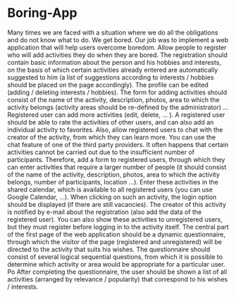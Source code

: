 # Boring-App
Many times we are faced with a situation where we do all the obligations and do not know what to do. We get bored.
Our job was to implement a web application that will help users overcome boredom. Allow people to register who will add activities they do when they are bored. The registration should contain basic information about the person and his hobbies and interests, on the basis of which certain activities already entered are automatically suggested to him (a list of suggestions according to interests / hobbies should be placed on the page accordingly). The profile can be edited (adding / deleting interests / hobbies). The form for adding activities should consist of the name of the activity, description, photos, area to which the activity belongs (activity areas should be re-defined by the administrator) ... Registered user can add more activities (edit, delete, ... ). A registered user should be able to rate the activities of other users, and can also add an individual activity to favorites.
Also, allow registered users to chat with the creator of the activity, from which they can learn more. You can use the chat feature of one of the third party providers.
It often happens that certain activities cannot be carried out due to the insufficient number of participants. Therefore, add a form to registered users, through which they can enter activities that require a larger number of people (it should consist of the name of the activity, description, photos, area to which the activity belongs, number of participants, location ...). Enter these activities in the shared calendar, which is available to all registered users (you can use Google Calendar, ...). When clicking on such an activity, the login option should be displayed (if there are still vacancies). The creator of this activity is notified by e-mail about the registration (also add the data of the registered user). You can also show these activities to unregistered users, but they must register before logging in to the activity itself.
The central part of the first page of the web application should be a dynamic questionnaire, through which the visitor of the page (registered and unregistered) will be directed to the activity that suits his wishes. The questionnaire should consist of several logical sequential questions, from which it is possible to determine which activity or area would be appropriate for a particular user. Po
After completing the questionnaire, the user should be shown a list of all activities (arranged by relevance / popularity) that correspond to his wishes / interests.
